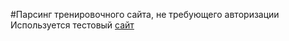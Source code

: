 #Парсинг тренировочного сайта, не требующего авторизации
Используется тестовый [сайт](https://scrapingclub.com/exercise/list_basic/?page=1)